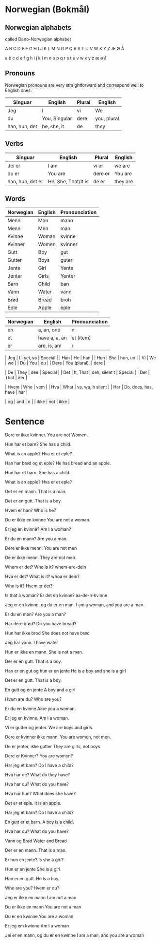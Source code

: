 # Norwegian (Bokmål)

## Norwegian alphabets
called Dano-Norwegian alphabet

A	B	C	D	E	F	G	H	I	J	K	L	M	N	O	P	Q	R	S	T	U	V	W	X	Y	Z	Æ	Ø	Å

a	b	c	d	e	f	g	h	i	j	k	l	m	n	o	p	q	r	s	t	u	v	w	x	y	z	æ	ø	å

## Pronouns
Norwegian pronouns are very straightforward and correspond well to English ones:

| Singuar       | English        | Plural | English        |
| ------------- | -------------- | ------ | -------------- |
| Jeg           | I              | vi     | We             |
| du            | You, Singular  | dere   | you, plural    |
| han, hun, det | he, she, it    | de     | they           |

## Verbs 

| Singuar          | English             | Plural   | English  |
| ---------------- | ------------------- | -------- | -------- |
| Jei er           | I am                | vi er    | we are   |
| du er            | You are             | dere er  | You are  |
| han, hun, det er | He, She, That/It is | de er    | they are |

## Words
| Norwegian     | English       | Pronounciation      |
| ------------- |---------------|---------------------|
| Menn          | Man           | mann                |
| Menn          | Men           | man                |
| Kvinne        | Woman         | kvinne              |
| Kvinner       | Women         | kvinner             |
| Gutt          | Boy           | gut                 |
| Gutter        | Boys          | guter               |
| Jente         | Girl          | Yente               |
| Jenter        | Girls         | Yenter              |
| Barn          | Child         | ban                 |
| Vann          | Water         | vann                |
| Brød          | Bread         | broh                |
| Eple          | Apple         | eple                |



| Norwegian     | English       | Pronounciation      |
| ------------- |---------------|---------------------|
| en            | a, an, one    | n                   |
| et            | have a, a, an | et (item)           |
| er            | are, is, am   | r                   | Special |

| Jeg           | I             | yei, ya             | Special |
| Han           | He            | han                 |
| Hun           | She           | hun, un             |
| Vi            | We            | we                  |
| Du            | You           | du                  |
| Dere          | You (plural), | dere                |

| De           	| They          | dee                 | Special |
| Det           | It, That      | deh, silent t       | Special |
| Der           | That          | der                 |

| Hvem          | Who                 | vem                 |
| Hva           | What                | va, wa, h silent    |
| Har           | Do, does, has, have | har                 |

| og            | and           | o                   |
| ikke          | not           | ikke                |







# Sentence

  Dere er ikke kvinner.
  You are not Women.

  Hun har et barn?
  She has a child.

  What is an apple?
  Hva er et eple?

  Han har brød og et eple?
  He has bread and an apple.

  Hun har et barn.
  She has a child.

  What is an apple?
  Hva er et eple?

  Det er en mann.
  That is a man.

  Det er en gutt.
  That is a boy

  Hvem er han?
  Who is he?
  
  Du er ikke en kvinne
  You are not a woman.

  Er jeg en kvinne?
  Am I a woman?

  Er du en mann?
  Are you a man.

  Dere er ikke menn.
  You are not men

  De er ikke menn.
  They are not men.
  
  Whem er det?
  Who is it?
  whem-are-dein
  
  Hva er det?
  What is it?
  whoa er dein?
  
  Who is it?
  Hvem er det?

  Is that a woman?
  Er det en kvinne?
  aa-de-n-kvinne

  Jeg er en kvinne, og du er en man.
  I am a woman, and you are a man.

  Er du en man?
  Are you a man?

  Har dere brød?
  Do you have bread?

  Hun har ikke brod
  She does not have brød

  Jeg har vann.
  I have water

  Hun er ikke en mann.
  She is not a man.
  
  
  Der er en gutt.
  That is a boy.

  Han er en gut og hun er en jente
  He is a boy and she is a girl 
  

  Det er en gutt.
  That is a boy.

  En gutt og en jente
  A boy and a girl 
  
  Hvem are du?
  Who are you?

  Er du en kvinne
  Aare you a woman.

  Er jeg en kvinne.
  Am I a woman.

  Vi er gutter og jenter.
  We are boys and girls.

  Dere er kvinner ikke mann.
  You are women, not men.

  De er jenter, ikke gutter
  They are girls, not boys

  Dere er Kvinner?
  You are women?

  Har jeg et barn?
  Do I have a child?

  Hva har de?
  What do they have?

  Hva har du?
  What do you have?

  Hva har hun?
  What does she have?
  
  Det er et eple.
  It is an apple.
  

  Har jeg et barn?
  Do I have a child?
  
  En gutt er et barn.
  A boy is a child.
  
  Hva har du?
  What do you have?
  
  Vann og Brød
  Water and Bread
  
  Der er en mann.
  That is a man.
  
  Er hun en jente?
  Is she a girl?
  
  Hun er en jente
  She is a girl.

  Han er en gutt.
  He is a boy.

  Who are you?
  Hvem er du?
  
  Jeg er ikke en mann
  I am not a man
  
  Du er ikke en mann 
  You are not a man

  Du er en kwinne
  You are a woman
  
  Er jeg em kwinne
  Am I a woman

  Jei er en mann, og du er en kwinne
  I am a man, and you are a woman
